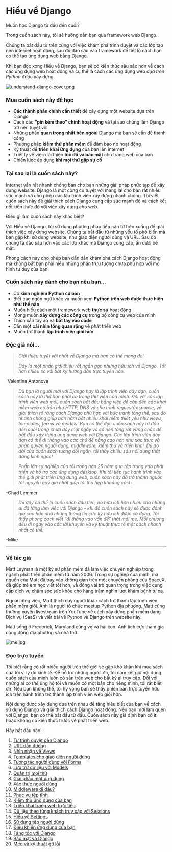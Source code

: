 # Hiểu về Django

Muốn học Django từ đầu đến cuối?

Trong cuốn sách này, tôi sẽ hướng dẫn bạn qua framework web Django.

Chúng ta bắt đầu từ trên cùng với việc khám phá trình duyệt và các lớp tạo nên internet hoạt động, sau đó đào sâu vào framework để tiết lộ cách bạn có thể tạo ứng dụng web bằng Django.

Khi bạn đọc xong Hiểu về Django, bạn sẽ có kiến thức sâu sắc hơn về cách các ứng dụng web hoạt động và cụ thể là cách các ứng dụng web _dựa trên Python_ được xây dựng.

![understand-django-cover.png](https://www.mattlayman.com/img/understand-django-cover.png)

### Mua cuốn sách này để học

- **Các thành phần chính cần thiết** để xây dựng một website dựa trên Django
- Cách các **“pin kèm theo” chính hoạt động** và tại sao chúng làm Django trở nên tuyệt vời
- Những phần **quan trọng nhất bên ngoài** Django mà bạn sẽ cần để thành công
- Phương pháp **kiểm thử phần mềm** để đảm bảo nó hoạt động
- Kỹ thuật để **triển khai ứng dụng** của bạn lên internet
- Triết lý về việc cải thiện **tốc độ và bảo mật** cho trang web của bạn
- Chiến lược áp dụng **khi mọi thứ gặp sự cố**

### Tại sao lại là cuốn sách này?

Internet vẫn rất nhanh chóng bán cho bạn những giải pháp phức tạp để xây dựng website. Django là một công cụ tuyệt vời mang lại cho bạn rất nhiều sức mạnh và cho phép các lập trình viên xây dựng nhanh chóng. Tôi viết cuốn sách này để giải thích cách Django cung cấp sức mạnh đó và cách kết nối kiến thức đó với việc xây dựng cho web.

Điều gì làm cuốn sách này khác biệt?

Với Hiểu về Django, tôi sử dụng phương pháp tiếp cận từ trên xuống để giải thích việc xây dựng website. Chúng ta bắt đầu từ những yếu tố phổ biến mà bạn gặp khi sử dụng website, như giao diện người dùng và URL. Sau đó chúng ta đào sâu hơn vào các lớp khác mà Django cung cấp, ẩn dưới bề mặt.

Phong cách này cho phép bạn dần dần khám phá cách Django hoạt động mà không bắt bạn phải hiểu những phần trừu tượng chưa phù hợp với mô hình tư duy của bạn.

### Cuốn sách này dành cho bạn nếu bạn…

- Có **kinh nghiệm Python cơ bản**
- Biết các ngôn ngữ khác và muốn xem **Python trên web được thực hiện như thế nào**
- Muốn hiểu cách một framework web **thực sự** hoạt động
- Mong muốn **xây dựng các công cụ** trong bộ công cụ web của mình
- Thích xắn tay áo và **bắt tay vào code**
- Cần một **cái nhìn tổng quan rộng** về phát triển web
- Muốn trở thành **lập trình viên giỏi hơn**

### Độc giả nói…

> _Giới thiệu tuyệt vời nhất về Django mà bạn có thể mong đợi_
>
> _Đây là một phần giới thiệu rất ngắn gọn nhưng hữu ích về Django. Tốt hơn nhiều so với bất kỳ hướng dẫn trực tuyến nào._

\-Valentina Antonova

> _Dù bạn là người mới với Django hay là lập trình viên dày dạn, cuốn sách này là thứ bạn phải có trong thư viện của mình. Đối với các lập trình viên web mới, cuốn sách bắt đầu bằng việc đề cập đến các khái niệm web cơ bản như HTTP, DNS và chu trình request/response, và giải thích rõ ràng cách Django phù hợp với bức tranh tổng thể, sau đó nhanh chóng giúp bạn nắm bắt nhiều khái niệm thiết yếu như views, templates, forms và models. Bạn có thể đọc cuốn sách này từ đầu đến cuối trong chưa đầy một ngày và có nền tảng rất vững chắc để bắt đầu xây dựng ứng dụng web với Django. Các lập trình viên dày dạn có thể đi thẳng vào các chủ đề nâng cao hơn như xác thực và phân quyền người dùng, middleware, kiểm thử và triển khai. Dù độ dài của cuốn sách tương đối ngắn, tôi thấy chiều sâu nội dung thật đáng kinh ngạc!_
>
> _Phần lớn sự nghiệp của tôi trong hơn 25 năm qua tập trung vào phát triển và hỗ trợ các ứng dụng desktop. Khi tôi tiếp tục hành trình vào thế giới phát triển ứng dụng web, cuốn sách này đã trở thành nguồn tài nguyên quý giá nhất giúp tôi thu hẹp khoảng cách._

\-Chad Lemmer

> _Dù đây có thể là cuốn sách đầu tiên, nó hữu ích hơn nhiều cho những ai đã từng làm việc với Django - khi đó cuốn sách này sẽ được đánh giá cao hơn nhờ những thông tin cực kỳ hữu ích được cô đọng. Tôi thấy phong cách viết “đi thẳng vào vấn đề” thật mới mẻ. Mỗi chương đều đi ngay vào các lời khuyên và kỹ thuật thực tế một cách nhanh nhất có thể._

\-Mike

---

### Về tác giả

Matt Layman là một kỹ sư phần mềm đã làm việc chuyên nghiệp trong ngành phát triển phần mềm từ năm 2006. Trong sự nghiệp của mình, mã nguồn của Matt đã bay vào không gian trên một chuyến phóng của SpaceX, đã giúp trẻ em học viết tốt hơn, và đóng vai trò quan trọng trong việc cung cấp dịch vụ chăm sóc sức khỏe cho hàng trăm nghìn lượt khám bệnh từ xa.

Ngoài công việc, Matt thích dạy người khác cách trở thành lập trình viên phần mềm giỏi. Anh là người tổ chức meetup Python địa phương. Matt cũng thường xuyên livestream trên YouTube về cách xây dựng phần mềm dạng Dịch vụ (SaaS) và viết bài về Python và Django trên website này.

Matt sống ở Frederick, Maryland cùng vợ và hai con. Anh tích cực tham gia cộng đồng địa phương và nhà thờ.

![me.jpg](https://www.mattlayman.com/img/me.jpg)

### Đọc trực tuyến

Tôi biết rằng có rất nhiều người trên thế giới sẽ gặp khó khăn khi mua sách của tôi vì lý do kinh tế. Để hỗ trợ những người đó, tôi cam kết giữ nội dung cuốn sách của mình luôn có sẵn trên web cho bất kỳ ai truy cập. Đối với những ai _có thể_ ủng hộ tôi và muốn có một bản cho riêng mình, tôi rất biết ơn. Nếu bạn không thể, tôi hy vọng bạn sẽ thấy phiên bản trực tuyến hữu ích trên hành trình trở thành lập trình viên web giỏi hơn.

Nội dung được xây dựng dựa trên nhau để tăng hiểu biết của bạn về cách sử dụng Django và giải thích cách Django hoạt động. Nếu bạn mới làm quen với Django, bạn có thể bắt đầu từ đầu. Cuốn sách này giả định bạn có ít hoặc không có kiến thức trước về phát triển web.

Hãy bắt đầu nào!

1. [Từ trình duyệt đến Django](https://www.mattlayman.com/understand-django/browser-to-django/ "‌")
2. [URL dẫn đường](https://www.mattlayman.com/understand-django/urls-lead-way/ "‌")
3. [Nhìn nhận về Views](https://www.mattlayman.com/understand-django/views-on-views/ "‌")
4. [Templates cho giao diện người dùng](https://www.mattlayman.com/understand-django/templates-user-interfaces/ "‌")
5. [Tương tác người dùng với Forms](https://www.mattlayman.com/understand-django/user-interaction-forms/ "‌")
6. [Lưu trữ dữ liệu với Models](https://www.mattlayman.com/understand-django/store-data-with-models/ "‌")
7. [Quản trị mọi thứ](https://www.mattlayman.com/understand-django/administer-all-the-things/ "‌")
8. [Giải phẫu một ứng dụng](https://www.mattlayman.com/understand-django/anatomy-of-an-application/ "‌")
9. [Xác thực người dùng](https://www.mattlayman.com/understand-django/user-authentication/ "‌")
10. [Middleware đi đâu?](https://www.mattlayman.com/understand-django/middleware-do-you-go/ "‌")
11. [Phục vụ tệp tĩnh](https://www.mattlayman.com/understand-django/serving-static-files/ "‌")
12. [Kiểm thử ứng dụng của bạn](https://www.mattlayman.com/understand-django/test-your-apps/ "‌")
13. [Triển khai trang web trực tiếp](https://www.mattlayman.com/understand-django/deploy-site-live/ "‌")
14. [Dữ liệu theo từng khách truy cập với Sessions](https://www.mattlayman.com/understand-django/sessions/ "‌")
15. [Hiểu về Settings](https://www.mattlayman.com/understand-django/settings/ "‌")
16. [Sử dụng tệp người dùng](https://www.mattlayman.com/understand-django/media-files/ "‌")
17. [Điều khiển ứng dụng của bạn](https://www.mattlayman.com/understand-django/command-apps/ "‌")
18. [Tăng tốc với Django](https://www.mattlayman.com/understand-django/go-fast/ "‌")
19. [Bảo mật và Django](https://www.mattlayman.com/understand-django/secure-apps/ "‌")
20. [Mẹo và kỹ thuật gỡ lỗi](https://www.mattlayman.com/understand-django/debugging-tips-techniques/ "‌")
